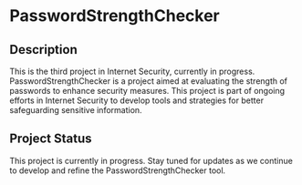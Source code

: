 # PasswordStrengthChecker

## Description

This is the third project in Internet Security, currently in progress.
PasswordStrengthChecker is a project aimed at evaluating the strength of passwords to enhance security measures. This project is part of ongoing efforts in Internet Security to develop tools and strategies for better safeguarding sensitive information.

## Project Status

This project is currently in progress. Stay tuned for updates as we continue to develop and refine the PasswordStrengthChecker tool.


